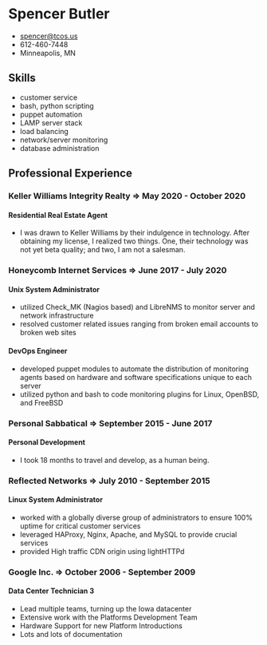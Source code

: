 # Spencer Butler
- spencer@tcos.us
- 612-460-7448
- Minneapolis, MN

## Skills
- customer service
- bash, python scripting
- puppet automation
- LAMP server stack
- load balancing
- network/server monitoring
- database administration

## Professional Experience

### Keller Williams Integrity Realty => May 2020 - October 2020
#### Residential Real Estate Agent
- I was drawn to Keller Williams by their indulgence in technology. After obtaining my license, I realized two things. One, their technology was not yet beta quality; and two, I am not a salesman.

### Honeycomb Internet Services => June 2017 - July 2020
#### Unix System Administrator
- utilized Check_MK (Nagios based) and LibreNMS to monitor server and network infrastructure
- resolved customer related issues ranging from broken email accounts to broken web sites

#### DevOps Engineer
 - developed puppet modules to automate the distribution of monitoring agents based on hardware and software specifications unique to each server
 - utilized python and bash to code monitoring plugins for Linux, OpenBSD, and FreeBSD

### Personal Sabbatical => September 2015 - June 2017
#### Personal Development
- I took 18 months to travel and develop, as a human being.

### Reflected Networks => July 2010 - September 2015
#### Linux System Administrator
  - worked with a globally diverse group of administrators to ensure 100% uptime for critical customer services
  - leveraged HAProxy, Nginx, Apache, and MySQL to provide crucial services
  - provided High traffic CDN origin using lightHTTPd

### Google Inc. => October 2006 - September 2009
#### Data Center Technician 3
  - Lead multiple teams, turning up the Iowa datacenter
  - Extensive work with the Platforms Development Team
  - Hardware Support for new Platform Introductions
  - Lots and lots of documentation
